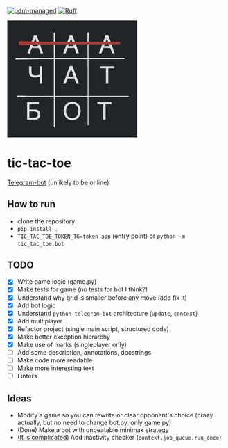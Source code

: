 [![pdm-managed](https://img.shields.io/badge/pdm-managed-blueviolet)](https://pdm-project.org)
[![Ruff](https://img.shields.io/endpoint?url=https://raw.githubusercontent.com/astral-sh/ruff/main/assets/badge/v2.json)](https://github.com/astral-sh/ruff)

<img src="./art/ttt.png" width="300"/>

# tic-tac-toe

[Telegram-bot](https://t.me/tictactoe48573bot) (unlikely to be online)

## How to run

- clone the repository
- `pip install .`
- `TIC_TAC_TOE_TOKEN_TG=token app` (entry point) or `python -m tic_tac_toe.bot`

## TODO

- [x] Write game logic (game.py)
- [x] Make tests for game (no tests for bot I think?)
- [x] Understand why grid is smaller before any move (add fix it)
- [x] Add bot logic
- [x] Understand `python-telegram-bot` architecture (`update`, `context`)
- [x] Add multiplayer
- [x] Refactor project (single main script, structured code)
- [x] Make better exception hierarchy
- [x] Make use of marks (singleplayer only)
- [ ] Add some description, annotations, docstrings
- [ ] Make code more readable
- [ ] Make more interesting text
- [ ] Linters

## Ideas

- Modify a game so you can rewrite or clear opponent's choice (crazy actually, but no need to change bot.py, only game.py)
- (Done) Make a bot with unbeatable minimax strategy
- [(It is complicated)](https://github.com/python-telegram-bot/python-telegram-bot/issues/1907) Add inactivity checker (`context.job_queue.run_once`)
